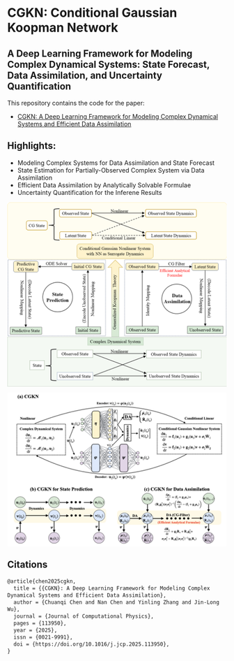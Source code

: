 # CGKN: Conditional Gaussian Koopman Network

## A Deep Learning Framework for Modeling Complex Dynamical Systems: State Forecast, Data Assimilation, and Uncertainty Quantification

This repository contains the code for the paper:
- [CGKN: A Deep Learning Framework for Modeling Complex Dynamical Systems and Efficient Data Assimilation
](https://arxiv.org/abs/2410.20072)

## Highlights:
- Modeling Complex Systems for Data Assimilation and State Forecast
- State Estimation for Partially-Observed Complex System via Data Assimilation
- Efficient Data Assimilation by Analytically Solvable Formulae
- Uncertainty Quantification for the Inferene Results

<p align="center">
<img align="middle" src="./assets/CGKN(SchematicDiagram1).png" alt="SchematicDiagram" width="1000"  />
</p>

<p align="center">
<img align="middle" src="./assets/CGKN(SchematicDiagram2).png" alt="SchematicDiagram" width="1000"  />
</p>


## Citations
```
@article{chen2025cgkn,
  title = {{CGKN}: A Deep Learning Framework for Modeling Complex Dynamical Systems and Efficient Data Assimilation},
  author = {Chuanqi Chen and Nan Chen and Yinling Zhang and Jin-Long Wu},
  journal = {Journal of Computational Physics},
  pages = {113950},
  year = {2025},
  issn = {0021-9991},
  doi = {https://doi.org/10.1016/j.jcp.2025.113950},
}
```
